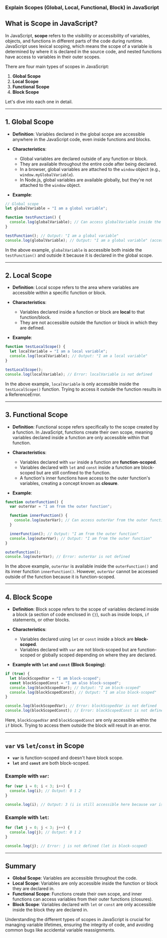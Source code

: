 ### Explain Scopes (Global, Local, Functional, Block) in JavaScript

## What is Scope in JavaScript?

In JavaScript, **scope** refers to the visibility or accessibility of variables, objects, and functions in different parts of the code during runtime. JavaScript uses lexical scoping, which means the scope of a variable is determined by where it is declared in the source code, and nested functions have access to variables in their outer scopes.

There are four main types of scopes in JavaScript:

1. **Global Scope**
2. **Local Scope**
3. **Functional Scope**
4. **Block Scope**

Let's dive into each one in detail.

---

## 1. Global Scope

- **Definition**: Variables declared in the global scope are accessible anywhere in the JavaScript code, even inside functions and blocks.

- **Characteristics**:
  - Global variables are declared outside of any function or block.
  - They are available throughout the entire code after being declared.
  - In a browser, global variables are attached to the `window` object (e.g., `window.myGlobalVariable`).
  - In Node.js, global variables are available globally, but they're not attached to the `window` object.

- **Example**:

```javascript
// Global scope
let globalVariable = "I am a global variable";

function testFunction() {
  console.log(globalVariable); // Can access globalVariable inside the function
}

testFunction(); // Output: "I am a global variable"
console.log(globalVariable); // Output: "I am a global variable" (accessible here too)
```

In the above example, `globalVariable` is accessible both inside the `testFunction()` and outside it because it is declared in the global scope.

---

## 2. Local Scope

- **Definition**: Local scope refers to the area where variables are accessible within a specific function or block. 

- **Characteristics**:
  - Variables declared inside a function or block are **local** to that function/block.
  - They are not accessible outside the function or block in which they are defined.

- **Example**:

```javascript
function testLocalScope() {
  let localVariable = "I am a local variable";
  console.log(localVariable); // Output: "I am a local variable"
}

testLocalScope();
console.log(localVariable); // Error: localVariable is not defined
```

In the above example, `localVariable` is only accessible inside the `testLocalScope()` function. Trying to access it outside the function results in a ReferenceError.

---

## 3. Functional Scope

- **Definition**: Functional scope refers specifically to the scope created by a function. In JavaScript, functions create their own scope, meaning variables declared inside a function are only accessible within that function.

- **Characteristics**:
  - Variables declared with `var` inside a function are **function-scoped**.
  - Variables declared with `let` and `const` inside a function are block-scoped but are still confined to the function.
  - A function's inner functions have access to the outer function's variables, creating a concept known as **closure**.

- **Example**:

```javascript
function outerFunction() {
  var outerVar = "I am from the outer function";

  function innerFunction() {
    console.log(outerVar); // Can access outerVar from the outer function (closure)
  }

  innerFunction(); // Output: "I am from the outer function"
  console.log(outerVar); // Output: "I am from the outer function"
}

outerFunction();
console.log(outerVar); // Error: outerVar is not defined
```

In the above example, `outerVar` is available inside the `outerFunction()` and its inner function `innerFunction()`. However, `outerVar` cannot be accessed outside of the function because it is function-scoped.

---

## 4. Block Scope

- **Definition**: Block scope refers to the scope of variables declared inside a block (a section of code enclosed in `{}`), such as inside loops, `if` statements, or other blocks.

- **Characteristics**:
  - Variables declared using `let` or `const` inside a block are **block-scoped**.
  - Variables declared with `var` are not block-scoped but are function-scoped or globally scoped depending on where they are declared.

- **Example with `let` and `const` (Block Scoping)**:

```javascript
if (true) {
  let blockScopedVar = "I am block-scoped";
  const blockScopedConst = "I am also block-scoped";
  console.log(blockScopedVar); // Output: "I am block-scoped"
  console.log(blockScopedConst); // Output: "I am also block-scoped"
}

console.log(blockScopedVar); // Error: blockScopedVar is not defined
console.log(blockScopedConst); // Error: blockScopedConst is not defined
```

Here, `blockScopedVar` and `blockScopedConst` are only accessible within the `if` block. Trying to access them outside the block will result in an error.

---

## `var` vs `let`/`const` in Scope

- **`var`** is function-scoped and doesn't have block scope.
- **`let`** and **`const`** are both block-scoped.

### Example with `var`:

```javascript
for (var i = 0; i < 3; i++) {
  console.log(i); // Output: 0 1 2
}

console.log(i); // Output: 3 (i is still accessible here because var is function-scoped)
```

### Example with `let`:

```javascript
for (let j = 0; j < 3; j++) {
  console.log(j); // Output: 0 1 2
}

console.log(j); // Error: j is not defined (let is block-scoped)
```

---

## Summary

- **Global Scope**: Variables are accessible throughout the code.
- **Local Scope**: Variables are only accessible inside the function or block they are declared in.
- **Functional Scope**: Functions create their own scope, and inner functions can access variables from their outer functions (closures).
- **Block Scope**: Variables declared with `let` or `const` are only accessible inside the block they are declared in.

Understanding the different types of scopes in JavaScript is crucial for managing variable lifetimes, ensuring the integrity of code, and avoiding common bugs like accidental variable reassignments.